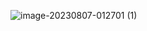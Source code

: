 ![image-20230807-012701 (1)](https://github.com/jhsjah/ramizh/assets/98693755/3aa6bd9b-4443-4eaf-bf22-e333abb18023)

